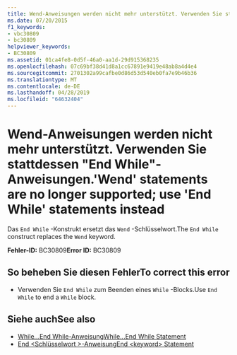```yaml
---
title: Wend-Anweisungen werden nicht mehr unterstützt. Verwenden Sie stattdessen "End While"-Anweisungen.
ms.date: 07/20/2015
f1_keywords:
- vbc30809
- bc30809
helpviewer_keywords:
- BC30809
ms.assetid: 01ca4fe8-0d5f-46a0-aa1d-29d915368235
ms.openlocfilehash: 07c69bf38d41d8a1cc67891e9419e48ab8a4d4e4
ms.sourcegitcommit: 2701302a99cafbe0d86d53d540eb0fa7e9b46b36
ms.translationtype: MT
ms.contentlocale: de-DE
ms.lasthandoff: 04/28/2019
ms.locfileid: "64632404"
---
```

# <a name="wend-statements-are-no-longer-supported-use-end-while-statements-instead"></a><span data-ttu-id="afbfc-102">Wend-Anweisungen werden nicht mehr unterstützt. Verwenden Sie stattdessen "End While"-Anweisungen.</span><span class="sxs-lookup"><span data-stu-id="afbfc-102">'Wend' statements are no longer supported; use 'End While' statements instead</span></span>
<span data-ttu-id="afbfc-103">Das `End While` -Konstrukt ersetzt das `Wend` -Schlüsselwort.</span><span class="sxs-lookup"><span data-stu-id="afbfc-103">The `End While` construct replaces the `Wend` keyword.</span></span>  
  
 <span data-ttu-id="afbfc-104">**Fehler-ID:** BC30809</span><span class="sxs-lookup"><span data-stu-id="afbfc-104">**Error ID:** BC30809</span></span>  
  
## <a name="to-correct-this-error"></a><span data-ttu-id="afbfc-105">So beheben Sie diesen Fehler</span><span class="sxs-lookup"><span data-stu-id="afbfc-105">To correct this error</span></span>  
  
- <span data-ttu-id="afbfc-106">Verwenden Sie `End While` zum Beenden eines `While` -Blocks.</span><span class="sxs-lookup"><span data-stu-id="afbfc-106">Use `End While` to end a `While` block.</span></span>  
  
## <a name="see-also"></a><span data-ttu-id="afbfc-107">Siehe auch</span><span class="sxs-lookup"><span data-stu-id="afbfc-107">See also</span></span>

- [<span data-ttu-id="afbfc-108">While...End While-Anweisung</span><span class="sxs-lookup"><span data-stu-id="afbfc-108">While...End While Statement</span></span>](../../visual-basic/language-reference/statements/while-end-while-statement.md)
- [<span data-ttu-id="afbfc-109">End \<Schlüsselwort >-Anweisung</span><span class="sxs-lookup"><span data-stu-id="afbfc-109">End \<keyword> Statement</span></span>](../../visual-basic/language-reference/statements/end-keyword-statement.md)
